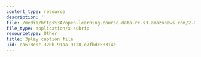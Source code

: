 ```yaml
---
content_type: resource
description: ''
file: /media/https%3A/open-learning-course-data-rc.s3.amazonaws.com/2-003sc-engineering-dynamics-fall-2011/ca618c0c320b91aa9128e7fbdc58314c_OxcCPTc_bXw.srt
file_type: application/x-subrip
resourcetype: Other
title: 3play caption file
uid: ca618c0c-320b-91aa-9128-e7fbdc58314c
---
```

